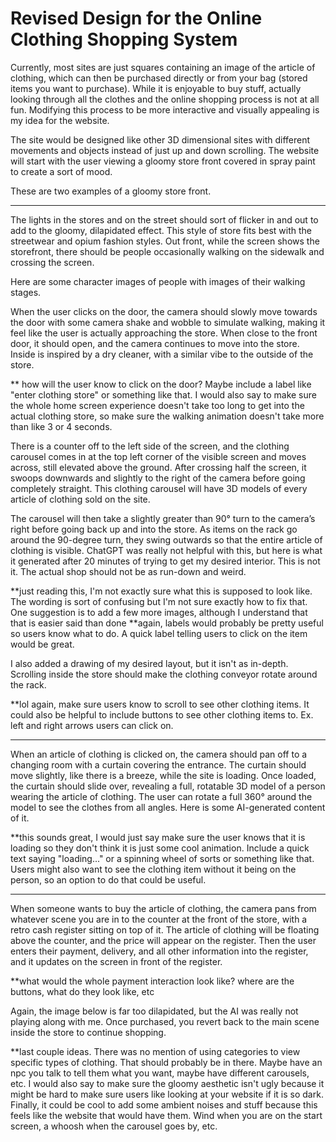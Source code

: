 # Revised Design for the Online Clothing Shopping System

Currently, most sites are just squares containing an image of the article of clothing, which can then be purchased directly or from your bag (stored items you want to purchase). While it is enjoyable to buy stuff, actually looking through all the clothes and the online shopping process is not at all fun. Modifying this process to be more interactive and visually appealing is my idea for the website. 

The site would be designed like other 3D dimensional sites with different movements and objects instead of just up and down scrolling. The website will start with the user viewing a gloomy store front covered in spray paint to create a sort of mood.

These are two examples of a gloomy store front.

---

The lights in the stores and on the street should sort of flicker in and out to add to the gloomy, dilapidated effect. This style of store fits best with the streetwear and opium fashion styles. Out front, while the screen shows the storefront, there should be people occasionally walking on the sidewalk and crossing the screen. 

Here are some character images of people with images of their walking stages.

When the user clicks on the door, the camera should slowly move towards the door with some camera shake and wobble to simulate walking, making it feel like the user is actually approaching the store. When close to the front door, it should open, and the camera continues to move into the store. Inside is inspired by a dry cleaner, with a similar vibe to the outside of the store. 

** how will the user know to click on the door? Maybe include a label like "enter clothing store" or something like that. I would also say to make sure the whole home screen experience doesn't take too long to get into the actual clothing store, so make sure the walking animation doesn't take more than like 3 or 4 seconds. 

There is a counter off to the left side of the screen, and the clothing carousel comes in at the top left corner of the visible screen and moves across, still elevated above the ground. After crossing half the screen, it swoops downwards and slightly to the right of the camera before going completely straight. This clothing carousel will have 3D models of every article of clothing sold on the site. 

The carousel will then take a slightly greater than 90° turn to the camera’s right before going back up and into the store. As items on the rack go around the 90-degree turn, they swing outwards so that the entire article of clothing is visible. ChatGPT was really not helpful with this, but here is what it generated after 20 minutes of trying to get my desired interior. This is not it. The actual shop should not be as run-down and weird.

**just reading this, I'm not exactly sure what this is supposed to look like. The wording is sort of confusing but I'm not sure exactly how to fix that. One suggestion is to add a few more images, although I understand that that is easier said than done
**again, labels would probably be pretty useful so users know what to do. A quick label telling users to click on the item would be great.

I also added a drawing of my desired layout, but it isn't as in-depth. Scrolling inside the store should make the clothing conveyor rotate around the rack.

**lol again, make sure users know to scroll to see other clothing items. It could also be helpful to include buttons to see other clothing items to. Ex. left and right arrows users can click on.

---

When an article of clothing is clicked on, the camera should pan off to a changing room with a curtain covering the entrance. The curtain should move slightly, like there is a breeze, while the site is loading. Once loaded, the curtain should slide over, revealing a full, rotatable 3D model of a person wearing the article of clothing. The user can rotate a full 360° around the model to see the clothes from all angles. Here is some AI-generated content of it.

**this sounds great, I would just say make sure the user knows that it is loading so they don't think it is just some cool animation. Include a quick text saying "loading..." or a spinning wheel of sorts or something like that. Users might also want to see the clothing item without it being on the person, so an option to do that could be useful.

---

When someone wants to buy the article of clothing, the camera pans from whatever scene you are in to the counter at the front of the store, with a retro cash register sitting on top of it. The article of clothing will be floating above the counter, and the price will appear on the register. Then the user enters their payment, delivery, and all other information into the register, and it updates on the screen in front of the register.

**what would the whole payment interaction look like? where are the buttons, what do they look like, etc

Again, the image below is far too dilapidated, but the AI was really not playing along with me. Once purchased, you revert back to the main scene inside the store to continue shopping.

**last couple ideas. There was no mention of using categories to view specific types of clothing. That should probably be in there. Maybe have an npc you talk to tell them what you want, maybe have different carousels, etc. I would also say to make sure the gloomy aesthetic isn't ugly because it might be hard to make sure users like looking at your website if it is so dark. Finally, it could be cool to add some ambient noises and stuff because this feels like the website that would have them. Wind when you are on the start screen, a whoosh when the carousel goes by, etc.